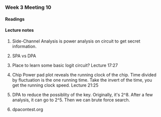 ### Week 3 Meeting 10

#### Readings

#### Lecture notes
1. Side-Channel Analysis is power analysis on circuit to get secret information.

2. SPA vs DPA

3. Place to learn some basic logit circuit? Lecture 17:27

4. Chip Power pad plot reveals the running clock of the chip. Time divided by fluctuation is the one running time. Take the invert of the time, you get the running clock speed. Lecture 21:25

5. DPA to reduce the possiblity of the key. Originally, it's 2^8. After a few analysis, it can go to 2^5. Then we can brute force search.

6. dpacontest.org
